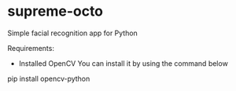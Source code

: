 # supreme-octo
Simple facial recognition app for Python


Requirements:
- Installed OpenCV
You can install it by using the command below 

pip install opencv-python
